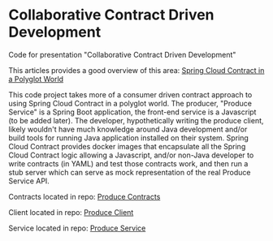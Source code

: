 # Collaborative Contract Driven Development

Code for presentation "Collaborative Contract Driven Development"

This articles provides a good overview of this area: [Spring Cloud Contract in a Polyglot World](https://spring.io/blog/2018/02/13/spring-cloud-contract-in-a-polyglot-world)

This code project takes more of a consumer driven contract approach to using Spring Cloud Contract in a polyglot world. The producer, "Produce Service" is a Spring Boot application, the front-end service is a Javascript (to be added later). The developer, hypothetically writing the produce client, likely wouldn't have much knowledge around Java development and/or build tools for running Java application installed on their system. Spring Cloud Contract provides docker images that encapsulate all the Spring Cloud Contract logic allowing a Javascript, and/or non-Java developer to write contracts (in YAML) and test those contracts work, and then run a stub server which can serve as mock representation of the real Produce Service API. 

Contracts located in repo: [Produce Contracts](https://github.com/wkorando/produce-contracts)

Client located in repo: [Produce Client](https://github.com/wkorando/produce-client)

Service located in repo: [Produce Service](https://github.com/wkorando/produce-service)
